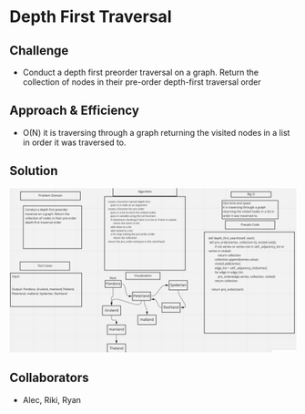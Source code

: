 # Depth First Traversal
<!-- Short summary or background information -->

## Challenge
- Conduct a depth first preorder traversal on a graph. Return the collection of nodes in their pre-order depth-first traversal order

## Approach & Efficiency
- O(N) it is traversing through a graph returning the visited nodes in a list in order it was traversed to.

## Solution
![Whiteboard](Screen%20Shot%202022-09-08%20at%205.16.03%20PM.png)

## Collaborators
- Alec, Riki, Ryan
